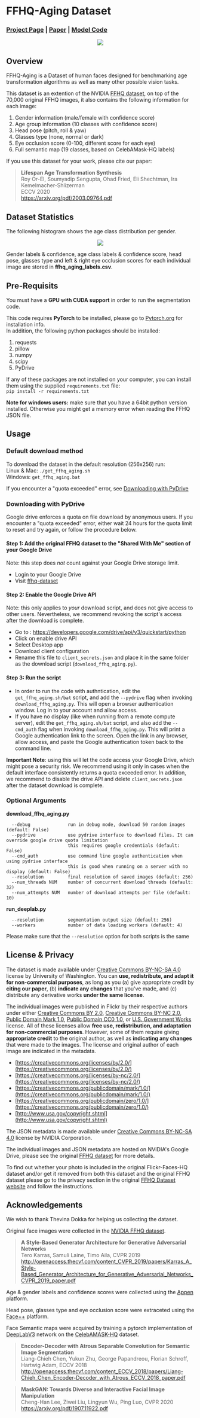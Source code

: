 # FFHQ-Aging Dataset
### [Project Page](https://grail.cs.washington.edu/projects/lifespan_age_transformation_synthesis/) | [Paper](https://arxiv.org/pdf/2003.09764.pdf) | [Model Code](https://github.com/royorel/Lifespan_Age_Transformation_Synthesis)
<div align="center"><img src=./images/dataset_samples_github.png></div>

## Overview
FFHQ-Aging is a Dataset of human faces designed for benchmarking age transformation algorithms as well as many other possible vision tasks.

This dataset is an extention of the NVIDIA [FFHQ dataset](https://github.com/NVlabs/ffhq-dataset), on top of the 70,000 original FFHQ images, it also contains the following information for each image:
1. Gender information (male/female with confidence score)
2. Age group information (10 classes with confidence score)
3. Head pose (pitch, roll & yaw)
4. Glasses type (none, normal or dark)
5. Eye occlusion score (0-100, different score for each eye)
6. Full semantic map (19 classes, based on CelebAMask-HQ labels)

If you use this dataset for your work, please cite our paper:
> **Lifespan Age Transformation Synthesis**<br>
> Roy Or-El, Soumyadip Sengupta, Ohad Fried, Eli Shechtman, Ira Kemelmacher-Shlizerman<br>
> ECCV 2020<br>
> https://arxiv.org/pdf/2003.09764.pdf

## Dataset Statistics
The following histogram shows the age class distribution per gender.

<div align="center"><img src=./images/age_distribution.png></div>

Gender labels & confidence, age class labels & confidence score, head pose, glasses type and left & right eye occlusion scores for each individual image are stored in **ffhq_aging_labels.csv**.

## Pre-Requisits
You must have a **GPU with CUDA support** in order to run the segmentation code.

This code requires **PyTorch** to be installed, please go to [Pytorch.org](https://pytorch.org/) for installation info.<br>
In addition, the following python packages should be installed:
1. requests
2. pillow
3. numpy
4. scipy
5. PyDrive

If any of these packages are not installed on your computer, you can install them using the supplied `requirements.txt` file:<br>
```pip install -r requirements.txt```

**Note for windows users:** make sure that you have a 64bit python version installed. Otherwise you might get a memory error when reading the FFHQ JSON file.

## Usage

### Default download method
To download the dataset in the default resolution (256x256) run:<br>
Linux & Mac: ```./get_ffhq_aging.sh```<br>
Windows: ```get_ffhq_aging.bat```<br>

If you encounter a "quota exceeded" error, see [Downloading with PyDrive](#downloading-with-pydrive)

### Downloading with PyDrive
Google drive enforces a quota on file download by anonymous users.
If you encounter a "quota exceeded" error, either wait 24 hours for the quota limit to reset and try again, or follow the procedure below.

#### Step 1: Add the original FFHQ dataset to the "Shared With Me" section of your Google Drive
Note: this step does *not* count against your Google Drive storage limit.

* Login to your Google Drive
* Visit [ffhq-dataset](https://drive.google.com/drive/folders/1u2xu7bSrWxrbUxk-dT-UvEJq8IjdmNTP)

#### Step 2: Enable the Google Drive API
Note: this only applies to *your* download script, and does not give access to other users.
Nevertheless, we recommend revoking the script's access after the download is complete.

* Go to : https://developers.google.com/drive/api/v3/quickstart/python
* Click on enable drive API
* Select Desktop app
* Download client configuration
* Rename this file to `client_secrets.json` and place it in the same folder as the download script (`download_ffhq_aging.py`).

#### Step 3: Run the script
* In order to run the code with authntication, edit the `get_ffhq_aging.sh/bat` script, and add the `--pydrive` flag when invoking `download_ffhq_aging.py`. This will open a browser authentication window. Log in to your account and allow access.
* If you have no display (like when running from a remote compute server), edit the `get_ffhq_aging.sh/bat` script, and also add the `--cmd_auth` flag when invoking `download_ffhq_aging.py`. This will print a Google authentication link to the screen. Open the link in any browser, allow access, and paste the Google authentication token back to the command line.  

**Important Note**: using this will let the code access your Google Drive, which might pose a security risk.
We recommend using it only in cases when the default interface consistently returns a quota exceeded error.
In addition, we recommend to disable the drive API and delete `client_secrets.json` after the dataset download is complete.

### Optional Arguments
**download_ffhq_aging.py**<br>
```
  --debug              run in debug mode, download 50 random images (default: False)
  --pydrive            use pydrive interface to download files. It can override google drive quota limitation
                       this requires google credentials (default: False)
  --cmd_auth           use command line google authentication when using pydrive interface
                       this is good when running on a server with no display (default: False)
  --resolution         final resolution of saved images (default: 256)
  --num_threads NUM    number of concurrent download threads (default: 32)
  --num_attempts NUM   number of download attempts per file (default: 10)
```

**run_deeplab.py**<br>
```
  --resolution         segmentation output size (default: 256)
  --workers            number of data loading workers (default: 4)
 ```

 Please make sure that the `--resolution` option for both scripts is the same


## License & Privacy
The dataset is made available under [Creative Commons BY-NC-SA 4.0](https://creativecommons.org/licenses/by-nc-sa/4.0/) license by University of Washington. You can **use, redistribute, and adapt it for non-commercial purposes**, as long as you (a) give appropriate credit by **citing our paper**, (b) **indicate any changes** that you've made, and (c) distribute any derivative works **under the same license**.

The individual images were published in Flickr by their respective authors under either [Creative Commons BY 2.0](https://creativecommons.org/licenses/by/2.0/), [Creative Commons BY-NC 2.0](https://creativecommons.org/licenses/by-nc/2.0/), [Public Domain Mark 1.0](https://creativecommons.org/publicdomain/mark/1.0/), [Public Domain CC0 1.0](https://creativecommons.org/publicdomain/zero/1.0/), or [U.S. Government Works](http://www.usa.gov/copyright.shtml) license. All of these licenses allow **free use, redistribution, and adaptation for non-commercial purposes**. However, some of them require giving **appropriate credit** to the original author, as well as **indicating any changes** that were made to the images. The license and original author of each image are indicated in the metadata.

* [https://creativecommons.org/licenses/by/2.0/](https://creativecommons.org/licenses/by/2.0/)
* [https://creativecommons.org/licenses/by-nc/2.0/](https://creativecommons.org/licenses/by-nc/2.0/)
* [https://creativecommons.org/publicdomain/mark/1.0/](https://creativecommons.org/publicdomain/mark/1.0/)
* [https://creativecommons.org/publicdomain/zero/1.0/](https://creativecommons.org/publicdomain/zero/1.0/)
* [http://www.usa.gov/copyright.shtml](http://www.usa.gov/copyright.shtml)

The JSON metadata is made available under [Creative Commons BY-NC-SA 4.0](https://creativecommons.org/licenses/by-nc-sa/4.0/) license by NVIDIA Corporation.

The individual images and JSON metadata are hosted on NVIDIA's Google Drive, please see the original [FFHQ dataset](https://github.com/NVlabs/ffhq-dataset) for more details.

To find out whether your photo is included in the original Flickr-Faces-HQ dataset and/or get it removed from both this dataset and the original FFHQ dataset please go to the privacy section in the original [FFHQ Dataset website](https://github.com/NVlabs/ffhq-dataset) and follow the instructions.

## Acknowledgements
We wish to thank Thevina Dokka for helping us collecting the dataset.

Original face images were collected in the [NVIDIA FFHQ dataset](https://github.com/NVlabs/ffhq-dataset).
> **A Style-Based Generator Architecture for Generative Adversarial Networks**<br>
> Tero Karras, Samuli Laine, Timo Aila, CVPR 2019<br>
> http://openaccess.thecvf.com/content_CVPR_2019/papers/Karras_A_Style-Based_Generator_Architecture_for_Generative_Adversarial_Networks_CVPR_2019_paper.pdf

Age & gender labels and confidence scores were collected using the [Appen](https://www.appen.com/) platform.

Head pose, glasses type and eye occlusion score were extraceted using the [Face++](https://www.faceplusplus.com/) platform.

Face Semantic maps were acquired by training a pytorch implementation of [DeepLabV3](https://github.com/chenxi116/DeepLabv3.pytorch) network on the [CelebAMASK-HQ](https://github.com/switchablenorms/CelebAMask-HQ) dataset.
> **Encoder-Decoder with Atrous Separable Convolution for Semantic Image Segmentation**<br>
> Liang-Chieh Chen, Yukun Zhu, George Papandreou, Florian Schroff, Hartwig Adam, ECCV 2018<br>
> http://openaccess.thecvf.com/content_ECCV_2018/papers/Liang-Chieh_Chen_Encoder-Decoder_with_Atrous_ECCV_2018_paper.pdf

> **MaskGAN: Towards Diverse and Interactive Facial Image Manipulation**<br>
> Cheng-Han Lee, Ziwei Liu, Lingyun Wu, Ping Luo, CVPR 2020<br>
> https://arxiv.org/pdf/1907.11922.pdf
